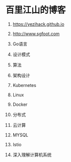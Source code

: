 # 百里江山的博客

1. https://yezihack.github.io
1. http://www.sgfoot.com

1. Go语言
1. 设计模式
1. 算法
1. 架构设计
1. Kubernetes
1. Linux
1. Docker 
1. 分布式
1. 云计算
1. MYSQL
1. Istio
1. 深入理解计算机系统
